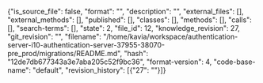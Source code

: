 {"is_source_file": false, "format": "", "description": "", "external_files": [], "external_methods": [], "published": [], "classes": [], "methods": [], "calls": [], "search-terms": [], "state": 2, "file_id": 12, "knowledge_revision": 27, "git_revision": "", "filename": "/home/kavia/workspace/authentication-server-i10-authentication-server-37955-38070-pre_prod/migrations/README.md", "hash": "12de7db677343a3e7aba205c52f9bc36", "format-version": 4, "code-base-name": "default", "revision_history": [{"27": ""}]}